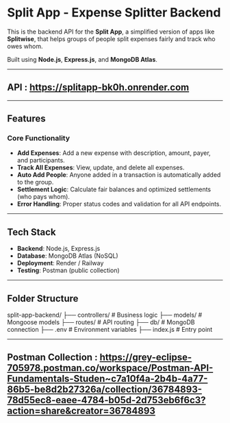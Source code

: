 # Split App - Expense Splitter Backend

This is the backend API for the **Split App**, a simplified version of apps like **Splitwise**, that helps groups of people split expenses fairly and track who owes whom.

Built using **Node.js**, **Express.js**, and **MongoDB Atlas**.

---
## API : https://splitapp-bk0h.onrender.com
---

## Features

### Core Functionality
- **Add Expenses**: Add a new expense with description, amount, payer, and participants.
- **Track All Expenses**: View, update, and delete all expenses.
- **Auto Add People**: Anyone added in a transaction is automatically added to the group.
- **Settlement Logic**: Calculate fair balances and optimized settlements (who pays whom).
- **Error Handling**: Proper status codes and validation for all API endpoints.

---

## Tech Stack

- **Backend**: Node.js, Express.js
- **Database**: MongoDB Atlas (NoSQL)
- **Deployment**: Render / Railway
- **Testing**: Postman (public collection)

---

## Folder Structure

split-app-backend/
├── controllers/ # Business logic
├── models/ # Mongoose models
├── routes/ # API routing
├── db/ # MongoDB connection
├── .env # Environment variables
├── index.js # Entry point

---

## Postman Collection : https://grey-eclipse-705978.postman.co/workspace/Postman-API-Fundamentals-Studen~c7a10f4a-2b4b-4a77-86b5-be8d2b27326a/collection/36784893-78d55ec8-eaee-4784-b05d-2d753eb6f6c3?action=share&creator=36784893
